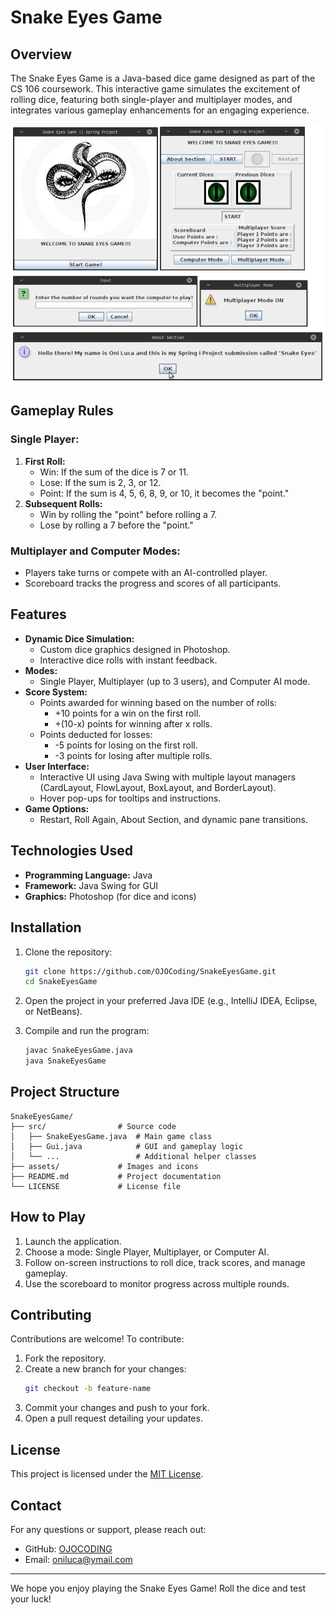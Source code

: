 # Snake Eyes Game

## Overview
The Snake Eyes Game is a Java-based dice game designed as part of the CS 106 coursework. This interactive game simulates the excitement of rolling dice, featuring both single-player and multiplayer modes, and integrates various gameplay enhancements for an engaging experience.

![DESIGN](game_design.png)

## Gameplay Rules
### Single Player:
1. **First Roll:**
   - Win: If the sum of the dice is 7 or 11.
   - Lose: If the sum is 2, 3, or 12.
   - Point: If the sum is 4, 5, 6, 8, 9, or 10, it becomes the "point."
2. **Subsequent Rolls:**
   - Win by rolling the "point" before rolling a 7.
   - Lose by rolling a 7 before the "point."

### Multiplayer and Computer Modes:
- Players take turns or compete with an AI-controlled player.
- Scoreboard tracks the progress and scores of all participants.

## Features
- **Dynamic Dice Simulation:**
  - Custom dice graphics designed in Photoshop.
  - Interactive dice rolls with instant feedback.
- **Modes:**
  - Single Player, Multiplayer (up to 3 users), and Computer AI mode.
- **Score System:**
  - Points awarded for winning based on the number of rolls:
    - +10 points for a win on the first roll.
    - +(10-x) points for winning after x rolls.
  - Points deducted for losses:
    - -5 points for losing on the first roll.
    - -3 points for losing after multiple rolls.
- **User Interface:**
  - Interactive UI using Java Swing with multiple layout managers (CardLayout, FlowLayout, BoxLayout, and BorderLayout).
  - Hover pop-ups for tooltips and instructions.
- **Game Options:**
  - Restart, Roll Again, About Section, and dynamic pane transitions.

## Technologies Used
- **Programming Language:** Java
- **Framework:** Java Swing for GUI
- **Graphics:** Photoshop (for dice and icons)

## Installation

1. Clone the repository:
   ```bash
   git clone https://github.com/OJOCoding/SnakeEyesGame.git
   cd SnakeEyesGame
   ```

2. Open the project in your preferred Java IDE (e.g., IntelliJ IDEA, Eclipse, or NetBeans).

3. Compile and run the program:
   ```bash
   javac SnakeEyesGame.java
   java SnakeEyesGame
   ```

## Project Structure
```plaintext
SnakeEyesGame/
├── src/                # Source code
│   ├── SnakeEyesGame.java  # Main game class
│   ├── Gui.java            # GUI and gameplay logic
│   └── ...                 # Additional helper classes
├── assets/             # Images and icons
├── README.md           # Project documentation
└── LICENSE             # License file
```

## How to Play
1. Launch the application.
2. Choose a mode: Single Player, Multiplayer, or Computer AI.
3. Follow on-screen instructions to roll dice, track scores, and manage gameplay.
4. Use the scoreboard to monitor progress across multiple rounds.

## Contributing
Contributions are welcome! To contribute:
1. Fork the repository.
2. Create a new branch for your changes:
   ```bash
   git checkout -b feature-name
   ```
3. Commit your changes and push to your fork.
4. Open a pull request detailing your updates.

## License
This project is licensed under the [MIT License](LICENSE).

## Contact
For any questions or support, please reach out:
- GitHub: [OJOCODING](https://github.com/OJOCODING)
- Email: [oniluca@ymail.com](mailto:oniluca@ymail.com)

---

We hope you enjoy playing the Snake Eyes Game! Roll the dice and test your luck!

